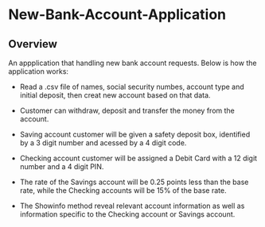 # New-Bank-Account-Application
## Overview
An appplication that handling new bank account requests. Below is how the application works:   
   
* Read a .csv file of names, social security numbes, account type and initial deposit, then creat new account based on that data.   
   
* Customer can withdraw, deposit and transfer the money from the account. 
   
* Saving account customer will be given a safety deposit box, identified by a 3 digit number and acessed by a 4 digit code.   
   
* Checking account customer will be assigned a Debit Card with a 12 digit number and a 4 digit PIN.   
   
* The rate of the Savings account will be 0.25 points less than the base rate, while the Checking accounts will be 15% of the base rate.   
   
* The Showinfo method reveal relevant account information as well as information specific to the Checking account or Savings account.
